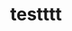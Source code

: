 ---
{"title":"testttt","tags":["Kartoffeln","Gnocchi","Dessert"],"ingredientList":[{"title":"Foo","ingredients":["baar","bli"]},{"title":"","ingredients":[]}]}
---